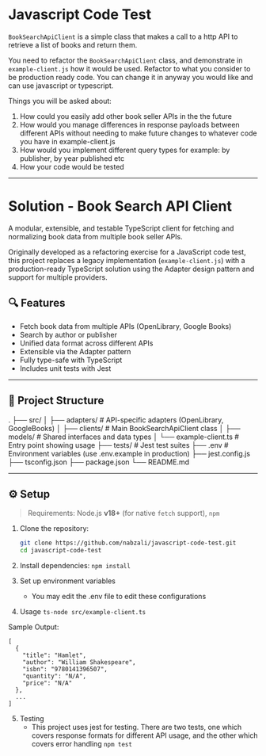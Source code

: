 # Javascript Code Test

`BookSearchApiClient` is a simple class that makes a call to a http API to retrieve a list of books and return them.

You need to refactor the `BookSearchApiClient` class, and demonstrate in `example-client.js` how it would be used. Refactor to what you consider to be production ready code. You can change it in anyway you would like and can use javascript or typescript.

Things you will be asked about:

1. How could you easily add other book seller APIs in the the future
2. How would you manage differences in response payloads between different APIs without needing to make future changes to whatever code you have in example-client.js
3. How would you implement different query types for example: by publisher, by year published etc
4. How your code would be tested

---------------------------

# Solution - Book Search API Client

A modular, extensible, and testable TypeScript client for fetching and normalizing book data from multiple book seller APIs.

Originally developed as a refactoring exercise for a JavaScript code test, this project replaces a legacy implementation (`example-client.js`) with a production-ready TypeScript solution using the Adapter design pattern and support for multiple providers.

## 🔍 Features

- Fetch book data from multiple APIs (OpenLibrary, Google Books)
- Search by author or publisher
- Unified data format across different APIs
- Extensible via the Adapter pattern
- Fully type-safe with TypeScript
- Includes unit tests with Jest

---

## 📁 Project Structure

.
├── src/
│ ├── adapters/ # API-specific adapters (OpenLibrary, GoogleBooks)
│ ├── clients/ # Main BookSearchApiClient class
│ ├── models/ # Shared interfaces and data types
│ └── example-client.ts # Entry point showing usage
├── tests/ # Jest test suites
├── .env # Environment variables (use .env.example in production)
├── jest.config.js
├── tsconfig.json
├── package.json
└── README.md

---

## ⚙️ Setup

> Requirements: Node.js **v18+** (for native `fetch` support), `npm`

1. Clone the repository:
   ```bash
   git clone https://github.com/nabzali/javascript-code-test.git
   cd javascript-code-test

2. Install dependencies:
   ```npm install```

3. Set up environment variables
   - You may edit the .env file to edit these configurations

5. Usage
   ```ts-node src/example-client.ts```

Sample Output:

```
[
  {
    "title": "Hamlet",
    "author": "William Shakespeare",
    "isbn": "9780141396507",
    "quantity": "N/A",
    "price": "N/A"
  },
  ...
]
```

5. Testing
   - This project uses jest for testing. There are two tests, one which covers response formats for different API usage, and the other which covers error handling
```npm test```


